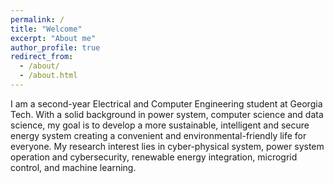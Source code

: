 ```yaml
---
permalink: /
title: "Welcome"
excerpt: "About me"
author_profile: true
redirect_from: 
  - /about/
  - /about.html
---
```


I am a second-year Electrical and Computer Engineering student at Georgia Tech. With a solid background in power system, computer science and data science, my goal is to develop a more sustainable, intelligent and secure energy system creating a convenient and environmental-friendly life for everyone. My research interest lies in cyber-physical system, power system operation and cybersecurity, renewable energy integration, microgrid control, and machine learning.
